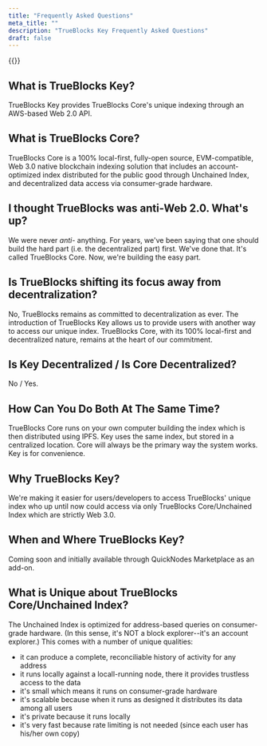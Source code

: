 ```yaml
---
title: "Frequently Asked Questions"
meta_title: ""
description: "TrueBlocks Key Frequently Asked Questions"
draft: false
---
```


{{<toc>}}

## What is TrueBlocks Key?

TrueBlocks Key provides TrueBlocks Core's unique indexing through an AWS-based Web 2.0 API.

## What is TrueBlocks Core?

TrueBlocks Core is a 100% local-first, fully-open source, EVM-compatible, Web 3.0
native blockchain indexing solution that includes an account-optimized index
distributed for the public good through Unchained Index, and decentralized data
access via consumer-grade hardware.

## I thought TrueBlocks was anti-Web 2.0. What's up?

We were never <i>anti-</i> anything. For years, we've been saying that one
should build the hard part (i.e. the decentralized part) first. We've done that.
It's called TrueBlocks Core. Now, we're building the easy part.

## Is TrueBlocks shifting its focus away from decentralization?

No, TrueBlocks remains as committed to decentralization as ever. The introduction
of TrueBlocks Key allows us to provide users with another way to access our unique
index. TrueBlocks Core, with its 100% local-first and decentralized nature, remains
at the heart of our commitment.

## Is Key Decentralized / Is Core Decentralized?

No / Yes.

## How Can You Do Both At The Same Time?

TrueBlocks Core runs on your own computer building the index which is then distributed using IPFS.
Key uses the same index, but stored in a centralized location. Core will always be the primary way
the system works. Key is for convenience.

## Why TrueBlocks Key?

We're making it easier for users/developers to access TrueBlocks' unique index who up
until now could access via only TrueBlocks Core/Unchained Index which are strictly Web 3.0.

## When and Where TrueBlocks Key?

Coming soon and initially available through QuickNodes Marketplace as an add-on.

## What is Unique about TrueBlocks Core/Unchained Index?

The Unchained Index is optimized for address-based queries on consumer-grade
hardware. (In this sense, it's NOT a block explorer--it's an account explorer.)
This comes with a number of unique qualities:
- it can produce a complete, reconciliable history of activity for any address
- it runs locally against a locall-running node, there it provides trustless access to the data
- it's small which means it runs on consumer-grade hardware
- it's scalable because when it runs as designed it distributes its data among all users
- it's private because it runs locally
- it's very fast because rate limiting is not needed (since each user has his/her own copy)
